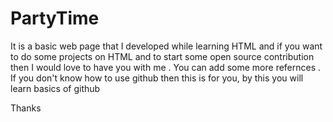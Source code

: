# PartyTime
It is a basic web page that I developed while learning HTML and if you want to do some projects on HTML and to start some open source contribution then I would love 
to have you with me . You can add some more refernces .
If you don't know how to use github then this is for you, by this you will learn basics of github

Thanks
